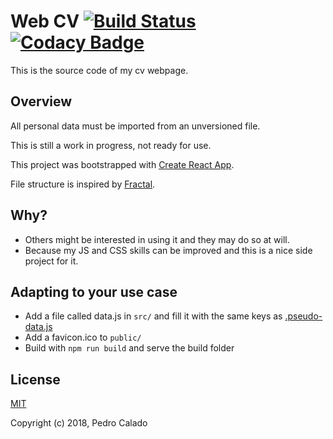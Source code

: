 # Web CV [![Build Status](https://api.travis-ci.org/pdcalado/webcv.svg?branch=master)](https://travis-ci.org/pdcalado/webcv) [![Codacy Badge](https://api.codacy.com/project/badge/Grade/2d321ff43b6c4047a1229f1d0dea794a)](https://www.codacy.com/app/pdcalado/webcv?utm_source=github.com&amp;utm_medium=referral&amp;utm_content=pdcalado/webcv&amp;utm_campaign=Badge_Grade)

This is the source code of my cv webpage.

## Overview

All personal data must be imported from an unversioned file.

This is still a work in progress, not ready for use.

This project was bootstrapped with [Create React App](https://github.com/facebookincubator/create-react-app).

File structure is inspired by [Fractal](https://hackernoon.com/fractal-a-react-app-structure-for-infinite-scale-4dab943092af).

## Why?

* Others might be interested in using it and they may do so at will.
* Because my JS and CSS skills can be improved and this is a nice side project for it.

## Adapting to your use case

* Add a file called data.js in `src/` and fill it with the same keys as [.pseudo-data.js](.pseudo-data.js)
* Add a favicon.ico to `public/`
* Build with `npm run build` and serve the build folder

## License

[MIT](http://opensource.org/licenses/MIT)

Copyright (c) 2018, Pedro Calado
